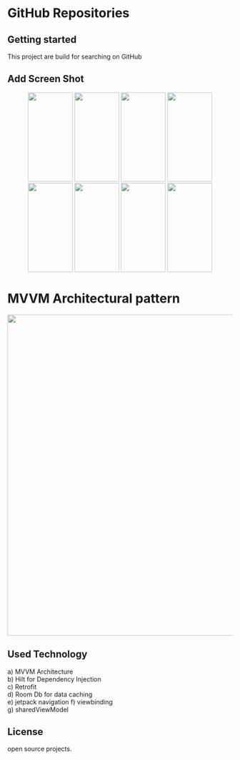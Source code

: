 # GitHub Repositories

## Getting started

This project are build for searching on GitHub

## Add Screen Shot

<p align="center">
  <a style="text-decoration:none" area-label="app start">
   <img src="https://gitlab.com/rezaulkhan111/bs23_github_repositories/-/raw/main/sampleImage/1st_screen.jpg" width="100" height="200" />
  </a>
  <a style="text-decoration:none" area-label="empty search">
    <img src="https://gitlab.com/rezaulkhan111/bs23_github_repositories/-/raw/main/sampleImage/2nd_empty_search.jpg" width="100" height="200" />
  </a>
  <a style="text-decoration:none" area-label="search">
    <img src="https://gitlab.com/rezaulkhan111/bs23_github_repositories/-/raw/main/sampleImage/2nd_search.jpg" width="100" height="200" />
  </a>
  <a style="text-decoration:none" area-label="fetch data">
    <img src="https://gitlab.com/rezaulkhan111/bs23_github_repositories/-/raw/main/sampleImage/3rd_load_data.jpg" width="100" height="200" />
  </a>
  <a style="text-decoration:none" area-label="sort most start count">
    <img src="https://gitlab.com/rezaulkhan111/bs23_github_repositories/-/raw/main/sampleImage/4th_sort_most_start.jpg" width="100" height="200" />
  </a>
  <a style="text-decoration:none" area-label="repository_details">
    <img src="https://gitlab.com/rezaulkhan111/bs23_github_repositories/-/raw/main/sampleImage/5th_repository_details.jpg" width="100" height="200" />
  </a>
  <a style="text-decoration:none" area-label="again search">
    <img src="https://gitlab.com/rezaulkhan111/bs23_github_repositories/-/raw/main/sampleImage/6th_again_search.jpg" width="100" height="200" />
  </a>
    <a style="text-decoration:none" area-label="offline bowsing">
    <img src="https://gitlab.com/rezaulkhan111/bs23_github_repositories/-/raw/main/sampleImage/8th_offline.jpg" width="100" height="200" />
  </a>
</p>


# MVVM Architectural pattern

<img src="https://miro.medium.com/max/2400/1*-yY0l4XD3kLcZz0rO1sfRA.png" width="960" height="720" />

## Used Technology
a) MVVM Architecture<br/>
b) Hilt for Dependency Injection <br/>
c) Retrofit<br/>
d) Room Db for data caching <br/>
e) jetpack navigation
f) viewbinding <br/>
g) sharedViewModel

## License
open source projects.
